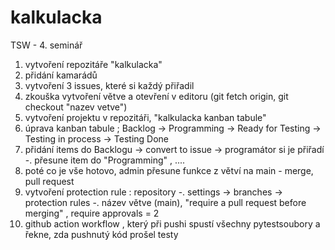 # kalkulacka
TSW - 4. seminář 
1. vytvoření repozitáře "kalkulacka"
2. přidání kamarádů
3. vytvoření 3 issues, které si každý přiřadil
4. zkouška vytvoření větve a otevření v editoru (git fetch origin, git checkout "nazev vetve")
5. vytvoření projektu v repozitáři, "kalkulacka kanban tabule"
6. úprava kanban tabule ; Backlog -> Programming -> Ready for Testing -> Testing in process -> Testing Done
7. přidání items do Backlogu -> convert to issue -> programátor si je přiřadí -. přesune item do "Programming" , ....
8. poté co je vše hotovo, admin přesune funkce z větví na main - merge, pull request
9. vytvoření protection rule : repository -. settings -> branches -> protection rules -. název větve (main), "require a pull request before merging" , require approvals = 2
10. github action workflow , který při pushi spustí všechny pytestsoubory a řekne, zda pushnutý kód prošel testy
